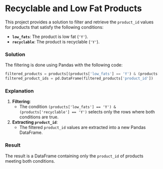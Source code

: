 # Recyclable and Low Fat Products

This project provides a solution to filter and retrieve the `product_id` values for products that satisfy the following conditions:

- **`low_fats`**: The product is low fat (`'Y'`).
- **`recyclable`**: The product is recyclable (`'Y'`).

### Solution
The filtering is done using Pandas with the following code:

```python
filtered_products = products[(products['low_fats'] == 'Y') & (products['recyclable'] == 'Y')]
filtered_product_ids = pd.DataFrame(filtered_products['product_id'])
```

### Explanation
1. **Filtering**:
   - The condition `(products['low_fats'] == 'Y') & (products['recyclable'] == 'Y')` selects only the rows where both conditions are true.
2. **Extracting `product_id`**:
   - The filtered `product_id` values are extracted into a new Pandas DataFrame.

### Result
The result is a DataFrame containing only the `product_id` of products meeting both conditions.
